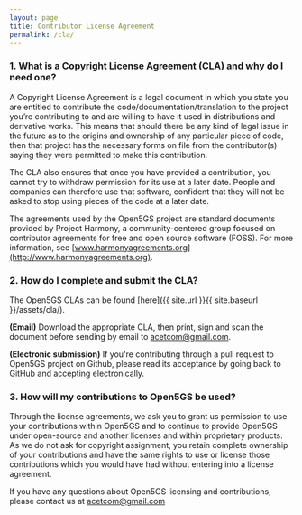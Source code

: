 ```yaml
---
layout: page
title: Contributor License Agreement
permalink: /cla/
---
```


### 1. What is a Copyright License Agreement (CLA) and why do I need one?

A Copyright License Agreement is a legal document in which you state you are entitled to contribute the code/documentation/translation to the project you’re contributing to and are willing to have it used in distributions and derivative works. This means that should there be any kind of legal issue in the future as to the origins and ownership of any particular piece of code, then that project has the necessary forms on file from the contributor(s) saying they were permitted to make this contribution.

The CLA also ensures that once you have provided a contribution, you cannot try to withdraw permission for its use at a later date. People and companies can therefore use that software, confident that they will not be asked to stop using pieces of the code at a later date.

The agreements used by the Open5GS project are standard documents provided by Project Harmony, a community-centered group focused on contributor agreements for free and open source software (FOSS). For more information, see [www.harmonyagreements.org](http://www.harmonyagreements.org).


### 2. How do I complete and submit the CLA?

The Open5GS CLAs can be found [here]({{ site.url }}{{ site.baseurl }}/assets/cla/). 

**(Email)** Download the appropriate CLA, then print, sign and scan the document before sending by email to [acetcom@gmail.com](mailto:acetcom@gmail.com).

**(Electronic submission)** If you're contributing through a pull request to Open5GS project on Github, please read its acceptance by going back to GitHub and accepting electronically.

### 3. How will my contributions to Open5GS be used?

Through the license agreements, we ask you to grant us permission to use your contributions within Open5GS and to continue to provide Open5GS under open-source and another licenses and within proprietary products. As we do not ask for copyright assignment, you retain complete ownership of your contributions and have the same rights to use or license those contributions which you would have had without entering into a license agreement.

If you have any questions about Open5GS licensing and contributions, please contact us at [acetcom@gmail.com](mailto:acetcom@gmail.com)
